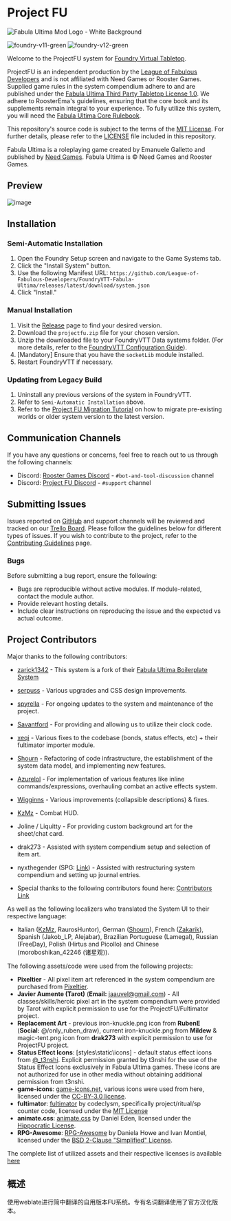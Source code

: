 # Project FU

![Fabula Ultima Mod Logo - White Background](https://github.com/League-of-Fabulous-Developers/FoundryVTT-Fabula-Ultima/assets/16845165/040a116d-3419-47ee-af36-5aed128bdb2d)

![foundry-v11-green](https://img.shields.io/badge/foundry-v11-green)
![foundry-v12-green](https://img.shields.io/badge/foundry-v12-green)

Welcome to the ProjectFU system for [Foundry Virtual Tabletop](https://foundryvtt.com/).

ProjectFU is an independent production by the [League of Fabulous Developers](https://github.com/League-of-Fabulous-Developers) and is not affiliated with Need Games or Rooster Games. Supplied game rules in the system compendium adhere to and are published under the [Fabula Ultima Third Party Tabletop License 1.0](https://need.games/wp-content/uploads/2024/06/Fabula-Ultima-Third-Party-Tabletop-License-1.0.pdf). We adhere to RoosterEma's guidelines, ensuring that the core book and its supplements remain integral to your experience. To fully utilize this system, you will need the [Fabula Ultima Core Rulebook](https://www.needgames.it/fabula-ultima-en/).

This repository's source code is subject to the terms of the [MIT License](https://github.com/League-of-Fabulous-Developers/FoundryVTT-Fabula-Ultima/blob/main/LICENSE.md). For further details, please refer to the [LICENSE](https://github.com/League-of-Fabulous-Developers/FoundryVTT-Fabula-Ultima/blob/main/LICENSE.md) file included in this repository.

Fabula Ultima is a roleplaying game created by Emanuele Galletto and published by [Need Games](https://www.needgames.it/). Fabula Ultima is © Need Games and Rooster Games.

## Preview

![image](https://github.com/user-attachments/assets/be988378-d111-432c-bbe6-b07f97a09fef)

## Installation

### Semi-Automatic Installation

1. Open the Foundry Setup screen and navigate to the Game Systems tab.
2. Click the "Install System" button.
3. Use the following Manifest URL: `https://github.com/League-of-Fabulous-Developers/FoundryVTT-Fabula-Ultima/releases/latest/download/system.json`
4. Click "Install."

### Manual Installation

1. Visit the [Release](https://github.com/League-of-Fabulous-Developers/FoundryVTT-Fabula-Ultima/releases '‌') page to find your desired version.
2. Download the `projectfu.zip` file for your chosen version.
3. Unzip the downloaded file to your FoundryVTT Data systems folder. (For more details, refer to the [FoundryVTT Configuration Guide](https://foundryvtt.com/article/configuration/#where-user-data '‌')).
4. [Mandatory] Ensure that you have the `socketLib` module installed.
5. Restart FoundryVTT if necessary.

### Updating from Legacy Build

1. Uninstall any previous versions of the system in FoundryVTT.
2. Refer to `Semi-Automatic Installation` above.
3. Refer to the [Project FU Migration Tutorial](https://github.com/League-of-Fabulous-Developers/FoundryVTT-Fabula-Ultima/wiki/Migration-Tutorial) on how to migrate pre-existing worlds or older system version to the latest version.

## Communication Channels

If you have any questions or concerns, feel free to reach out to us through the following channels:

- Discord: [Rooster Games Discord](https://discord.gg/G9qGbn2) - `#bot-and-tool-discussion` channel
- Discord: [Project FU Discord](https://discord.gg/uEc3wj9G7c) - `#support` channel

## Submitting Issues

Issues reported on [GitHub](https://github.com/League-of-Fabulous-Developers/FoundryVTT-Fabula-Ultima/issues) and support channels will be reviewed and tracked on our [Trello Board](https://trello.com/b/VEa8VQHc/fabula-ultima-system). Please follow the guidelines below for different types of issues. If you wish to contribute to the project, refer to the [Contributing Guidelines](https://github.com/League-of-Fabulous-Developers/FoundryVTT-Fabula-Ultima/blob/main/CONTRIBUTING.md) page.

### Bugs

Before submitting a bug report, ensure the following:

- Bugs are reproducible without active modules. If module-related, contact the module author.
- Provide relevant hosting details.
- Include clear instructions on reproducing the issue and the expected vs actual outcome.

## Project Contributors

Major thanks to the following contributors:

- [zarick1342](https://github.com/zarick1342/) - This system is a fork of their [Fabula Ultima Boilerplate System](https://github.com/zarick1342/fabula-ultima-system)
- [serpuss](https://github.com/serpuss) - Various upgrades and CSS design improvements.
- [spyrella](https://github.com/spyrella) - For ongoing updates to the system and maintenance of the project.
- [Savantford](https://github.com/Savantford) - For providing and allowing us to utilize their clock code.
- [xeqi](https://github.com/xeqi) - Various fixes to the codebase (bonds, status effects, etc) + their fultimator importer module.
- [Shourn](https://github.com/Shourn) - Refactoring of code infrastructure, the establishment of the system data model, and implementing new features.
- [Azurelol](https://github.com/Azurelol) - For implementation of various features like inline commands/expressions, overhauling combat an active effects system.
- [Wigginns](https://github.com/Wigginns) - Various improvements (collapsible descriptions) & fixes.
- [KzMz](https://github.com/KzMz) - Combat HUD.
- Joline / Liquitty - For providing custom background art for the sheet/chat card.
- drak273 - Assisted with system compendium setup and selection of item art.
- nyxthegender (SPG: [Link](https://startplaying.games/gm/nyxthegender)) - Assisted with restructuring system compendium and setting up journal entries.

- Special thanks to the following contributors found here: [Contributors Link](https://github.com/League-of-Fabulous-Developers/FoundryVTT-Fabula-Ultima/graphs/contributors)

As well as the following localizers who translated the System UI to their respective language:

- Italian ([KzMz](https://github.com/KzMz), RaurosHuntor), German ([Shourn](https://github.com/Shourn)), French ([Zakarik](https://github.com/Zakarik)), Spanish (Jakob_LP, Alejabar), Brazilian Portuguese (Lamegal), Russian (FreeDay), Polish (Hirtus and Picollo)
and Chinese (moroboshikan_42246 (诸星观)).

The following assets/code were used from the following projects:

- **Pixeltier** - All pixel item art referenced in the system compendium are purchased from [Pixeltier](https://itch.io/s/39748/pixeltiers-complete-asset-bundle).
- **Javier Aumente (Tarot)** (**Email:** <jaauvel@gmail.com>) - All classes/skills/heroic pixel art in the system compendium were provided by Tarot with explicit permission to use for the ProjectFU/Fultimator project.
- **Replacement Art** - previous iron-knuckle.png icon from **RubenE** (**Social:** @/only_ruben_draw), current iron-knuckle.png from **Mildew** & magic-tent.png icon from **drak273** with explicit permission to use for ProjectFU project.
- **Status Effect Icons**: [styles\static\icons] - default status effect icons from [@\_t3nshi](https://twitter.com/_t3nshi). Explicit permission granted by t3nshi for the use of the Status Effect Icons exclusively in Fabula Ultima games. These icons are not authorized for use in other media without obtaining additional permission from t3nshi.
- **game-icons**: [game-icons.net](https://game-icons.net), various icons were used from here, licensed under the [CC-BY-3.0 license](https://creativecommons.org/licenses/by/3.0/).
- **fultimator**: [fultimator](https://github.com/codeclysm/fultimator) by codeclysm, specifically project/ritual/sp counter code, licensed under the [MIT License](https://github.com/codeclysm/fultimator/blob/main/LICENSE.md)
- **animate.css**: [animate.css](https://animate.style/) by Daniel Eden, licensed under the [Hippocratic License](https://github.com/animate-css/animate.css/blob/main/LICENSE-HIPPOCRATIC).
- **RPG-Awesome**: [RPG-Awesome](https://nagoshiashumari.github.io/Rpg-Awesome/) by Daniela Howe and Ivan Montiel, licensed under the [BSD 2-Clause "Simplified" License](https://github.com/NagoshiAshumari/Rpg-Awesome/blob/master/LICENSE).

The complete list of utilized assets and their respective licenses is available [here](https://github.com/League-of-Fabulous-Developers/FoundryVTT-Fabula-Ultima/blob/main/COPYRIGHT.md)

## 概述

使用weblate进行简中翻译的自用版本FU系统。专有名词翻译使用了官方汉化版本。
